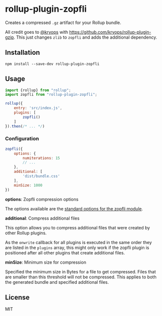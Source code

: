 # rollup-plugin-zopfli

Creates a compressed `.gz` artifact for your Rollup bundle.

All credit goes to [@kryops](https://github.com/kryops) with https://github.com/kryops/rollup-plugin-gzip. This just changes `zlib` to `zopfli` and adds the additional dependency.


## Installation

```
npm install --save-dev rollup-plugin-zopfli
```


## Usage

```js
import {rollup} from "rollup";
import zopfli from "rollup-plugin-zopfli";

rollup({
    entry: 'src/index.js',
    plugins: [
        zopfli()
    ]
}).then(/* ... */)
```

### Configuration

```js
zopfli({
    options: {
        numiterations: 15
        // ...
    },
    additional: [
        'dist/bundle.css'
    ],
    minSize: 1000
})
```

**options**: Zopfli compression options

The options available are the [standard options for the zopfli module](https://github.com/pierreinglebert/node-zopfli#options).

**additional**: Compress additional files

This option allows you to compress additional files that were created by other Rollup plugins.

As the `onwrite` callback for all plugins is executed in the same order they are listed in the `plugins` array, this might only work if the zopfli plugin is positioned after all other plugins that create additional files.

**minSize**: Minimum size for compression

Specified the minimum size in Bytes for a file to get compressed. Files that are smaller than this threshold will not be compressed. This applies to both the generated bundle and specified additional files.

## License

MIT
